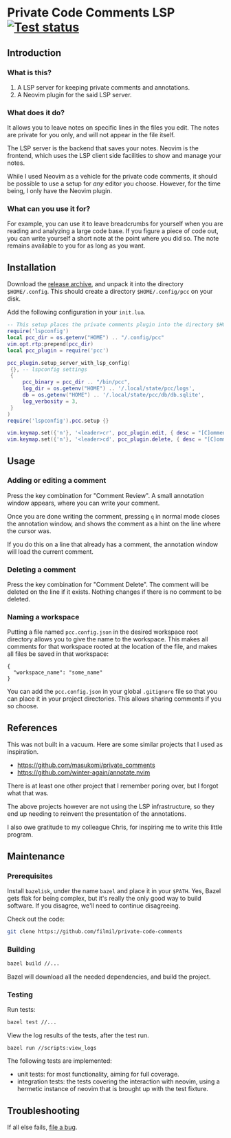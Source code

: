 # Private Code Comments LSP [![Test status](https://github.com/filmil/private-code-comments/workflows/Test/badge.svg)](https://github.com/filmil/private-code-comments/workflows/Test/badge.svg)

## Introduction

### What is this?

1. A LSP server for keeping private comments and annotations.
2. A Neovim plugin for the said LSP server.

### What does it do?

It allows you to leave notes on specific lines in the files you edit. The notes
are private for you only, and will not appear in the file itself.

The LSP server is the backend that saves your notes. Neovim is the frontend,
which uses the LSP client side facilities to show and manage your notes.

While I used Neovim as a vehicle for the private code comments, it should be
possible to use a setup for *any* editor you choose. However, for the time being,
I only have the Neovim plugin.

### What can you use it for?

For example, you can use it to leave breadcrumbs for yourself when you are
reading and analyzing a large code base.  If you figure a piece of code out,
you can write yourself a short note at the point where you did so. The note
remains available to you for as long as you want.

## Installation

Download the [release archive][rel], and unpack it into the directory
`$HOME/.config`. This should create a directory `$HOME/.config/pcc` on your
disk.

[rel]: https://github.com/filmil/private-code-comments/releases

Add the following configuration in your `init.lua`.

```lua
-- This setup places the private comments plugin into the directory $HOME/.config/pcc.
require('lspconfig')
local pcc_dir = os.getenv("HOME") .. "/.config/pcc"
vim.opt.rtp:prepend(pcc_dir)
local pcc_plugin = require('pcc')

pcc_plugin.setup_server_with_lsp_config(
 {}, -- lspconfig settings
 {
     pcc_binary = pcc_dir .. "/bin/pcc",
     log_dir = os.getenv("HOME") .. '/.local/state/pcc/logs',
     db = os.getenv("HOME") .. '/.local/state/pcc/db/db.sqlite',
     log_verbosity = 3,
 }
)
require('lspconfig').pcc.setup {}

vim.keymap.set({'n'}, '<leader>cr', pcc_plugin.edit, { desc = "[C]omment [R]eview" })
vim.keymap.set({'n'}, '<leader>cd', pcc_plugin.delete, { desc = "[C]omment [D]elete" })
```

## Usage

### Adding or editing a comment

Press the key combination for "Comment Review". A small annotation window
appears, where you can write your comment.

Once you are done writing the comment, pressing `q` in normal mode closes
the annotation window, and shows the comment as a hint on the line where the
cursor was.

If you do this on a line that already has a comment, the annotation window will
load the current comment.

### Deleting a comment

Press the key combination for "Comment Delete". The comment will be deleted on
the line if it exists.  Nothing changes if there is no comment to be deleted.

### Naming a workspace

Putting a file named `pcc.config.json` in the desired workspace root directory
allows you to give the name to the workspace. This makes all comments for that
workspace rooted at the location of the file, and makes all files be saved
in that workspace:

```
{
  "workspace_name": "some_name"
}
```

You can add the `pcc.config.json` in your global `.gitignore` file so that you can
place it in your project directories. This allows sharing comments if you so
choose.

## References

This was not built in a vacuum.  Here are some similar projects that I used
as inspiration.

* https://github.com/masukomi/private_comments
* https://github.com/winter-again/annotate.nvim

There is at least one other project that I remember poring over, but I forgot
what that was.

The above projects however are not using the LSP infrastructure, so they end up
needing to reinvent the presentation of the annotations.

I also owe gratitude to my colleague Chris, for inspiring me to write this
little program.

## Maintenance

### Prerequisites

Install `bazelisk`, under the name `bazel` and place it in your `$PATH`.
Yes, Bazel gets flak for being complex, but it's really the only good way to
build software. If you disagree, we'll need to continue disagreeing.

Check out the code:

```sh
git clone https://github.com/filmil/private-code-comments
```

### Building

```bash
bazel build //...
```

Bazel will download all the needed dependencies, and build the project.

### Testing

Run tests:

```bash
bazel test //...
```

View the log results of the tests, after the test run.

```
bazel run //scripts:view_logs
```

The following tests are implemented:
* unit tests: for most functionality, aiming for full coverage.
* integration tests: the tests covering the interaction with neovim, using
  a hermetic instance of neovim that is brought up with the test fixture.

## Troubleshooting

If all else fails, [file a bug][bug].

[bug]: https://github.com/filmil/private-code-comments/issues

